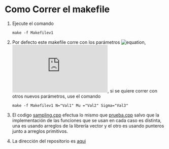 Como Correr el makefile
=======================

1. Ejecute el comando
	```console
	make -f Makefilev1
	```
2. Por defecto este makefile corre con los parámetros ![equation](https://latex.codecogs.com/gif.latex?N=5\times10^5), ![equation](http://latex.codecogs.com/gif.latex?%5Cmu%20%3D%200%2C%20%5Csigma%20%3D%201), si se quiere correr con otros nuevos parámetros, use el comando

	```console
	make -f Makefilev1 N="Val1" Mu ="Val2" Sigma="Val3"
	
	```
3. El codigo [sampling.cpp](./sampling.cpp) efectua lo mismo que [prueba.cpp](./prueba.cpp) salvo que la implementación de las funciones que se usan en cada caso es distinta, una es usando arreglos de la librería vector y el otro es usando punteros junto a arreglos primitivos.

4. La dirección del repositorio es [aqui](https://github.com/JoseMontanaC/Metodos_Computacionales/tree/master/JoseAlejandroMontana_Ejercicio)
